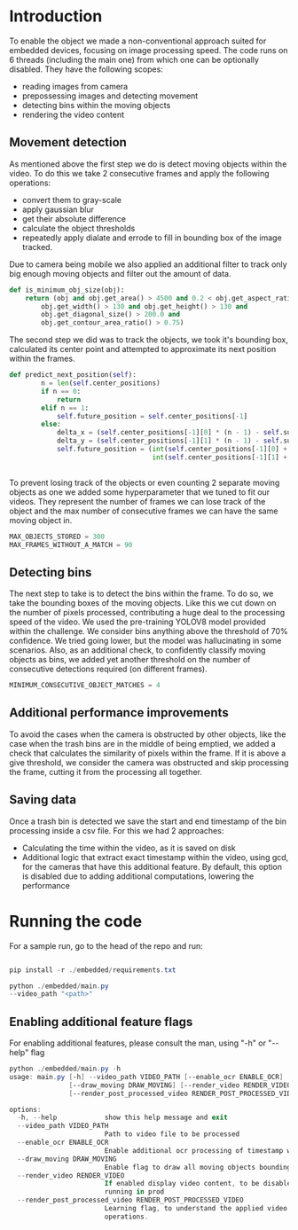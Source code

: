 # Introduction

To enable the object we made a non-conventional approach suited for embedded devices, focusing on image processing speed. The code runs on 6 threads (including the main one) from which one can be optionally disabled. They have the following scopes:

- reading images from camera
- prepossessing images and detecting movement
- detecting bins within the moving objects
- rendering the video content

## Movement detection
As mentioned above the first step we do is 
detect moving objects within the video. To do this we take 2 consecutive frames and apply the following operations:

- convert them to gray-scale
- apply gaussian blur
- get their absolute difference 
- calculate the object thresholds
- repeatedly apply dialate and errode to fill in bounding box of the image tracked.

Due to camera being mobile we also applied an additional filter to track only big enough moving objects and filter out the amount of data.

```python
def is_minimum_obj_size(obj):
    return (obj and obj.get_area() > 4500 and 0.2 < obj.get_aspect_ratio() < 4.0 and
        obj.get_width() > 130 and obj.get_height() > 130 and
        obj.get_diagonal_size() > 200.0 and
        obj.get_contour_area_ratio() > 0.75)
```

The second step we did was to track the objects, we took it's bounding box, calculated its center point and attempted to approximate its next position within the frames.

```python
def predict_next_position(self):
        n = len(self.center_positions)
        if n == 0:
            return
        elif n == 1:
            self.future_position = self.center_positions[-1]
        else:
            delta_x = (self.center_positions[-1][0] * (n - 1) - self.sum_center_pos[0]) / ((n * (n - 1)) / 2.0)
            delta_y = (self.center_positions[-1][1] * (n - 1) - self.sum_center_pos[1]) / ((n * (n - 1)) / 2.0)
            self.future_position = (int(self.center_positions[-1][0] + delta_x),
                                    int(self.center_positions[-1][1] + delta_y))
                                    
```

To prevent losing track of the objects or even counting 2 separate moving objects as one we added some hyperparameter that we tuned to fit our videos. They represent the number of frames we can lose track of the object and the max number of consecutive frames we can have the same moving object in.

```python
MAX_OBJECTS_STORED = 300
MAX_FRAMES_WITHOUT_A_MATCH = 90
```

## Detecting bins

The next step to take is to detect the bins within the frame. To do so, we take the bounding boxes of the moving objects. Like this we cut down on the number of pixels processed, contributing a huge deal to the processing speed of the video. We used the pre-training YOLOV8 model provided within the challenge. We consider bins anything above the threshold of 70% confidence. We tried going lower, but the model was hallucinating in some scenarios. Also, as an additional check, to confidently classify moving objects as bins, we added yet another threshold on the number of consecutive detections required (on different frames).

```python
MINIMUM_CONSECUTIVE_OBJECT_MATCHES = 4
```

## Additional performance improvements

To avoid the cases when the camera is obstructed by other objects, like the case when the trash bins are in the middle of being emptied, we added a check that calculates the similarity of pixels within the frame. If it is above a give threshold, we consider the camera was obstructed and skip processing the frame, cutting it from the processing all together. 


## Saving data

Once a trash bin is detected we save the start and end timestamp of the bin processing inside a csv file. For this we had 2 approaches:

- Calculating the time within the video, as it is saved on disk
- Additional logic that extract exact timestamp within the video, using gcd, for the cameras that have this additional feature. By default, this option is disabled due to adding additional computations, lowering the performance


# Running the code

For a sample run, go to the head of the repo and run: 

```ps1

pip install -r ./embedded/requirements.txt

python ./embedded/main.py
--video_path "<path>"

```

## Enabling additional feature flags

For enabling additional features, please consult the man, using "-h" or "--help" flag

```ps1
python ./embedded/main.py -h
usage: main.py [-h] --video_path VIDEO_PATH [--enable_ocr ENABLE_OCR]
               [--draw_moving DRAW_MOVING] [--render_video RENDER_VIDEO]
               [--render_post_processed_video RENDER_POST_PROCESSED_VIDEO]

options:
  -h, --help            show this help message and exit
  --video_path VIDEO_PATH
                        Path to video file to be processed
  --enable_ocr ENABLE_OCR
                        Enable additional ocr processing of timestamp within video
  --draw_moving DRAW_MOVING
                        Enable flag to draw all moving objects bounding boxes
  --render_video RENDER_VIDEO
                        If enabled display video content, to be disabled when
                        running in prod
  --render_post_processed_video RENDER_POST_PROCESSED_VIDEO
                        Learning flag, to understand the applied video processing
                        operations.
```




